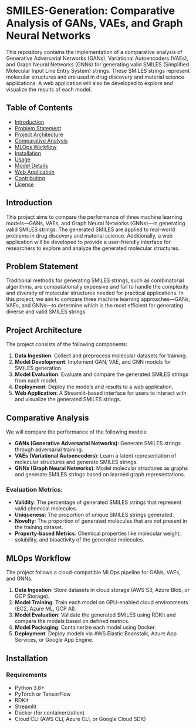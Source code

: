 # SMILES-Generation: Comparative Analysis of GANs, VAEs, and Graph Neural Networks



This repository contains the implementation of a comparative analysis of Generative Adversarial Networks (GANs), Variational Autoencoders (VAEs), and Graph Neural Networks (GNNs) for generating valid SMILES (Simplified Molecular Input Line Entry System) strings. These SMILES strings represent molecular structures and are used in drug discovery and material science applications. A web application will also be developed to explore and visualize the results of each model.

## Table of Contents
- [Introduction](#introduction)
- [Problem Statement](#problem-statement)
- [Project Architecture](#project-architecture)
- [Comparative Analysis](#comparative-analysis)
- [MLOps Workflow](#mlops-workflow)
- [Installation](#installation)
- [Usage](#usage)
- [Model Details](#model-details)
- [Web Application](#web-application)
- [Contributing](#contributing)
- [License](#license)

## Introduction
This project aims to compare the performance of three machine learning models—GANs, VAEs, and Graph Neural Networks (GNNs)—in generating valid SMILES strings. The generated SMILES are applied to real-world problems in drug discovery and material science. Additionally, a web application will be developed to provide a user-friendly interface for researchers to explore and analyze the generated molecular structures.

## Problem Statement
Traditional methods for generating SMILES strings, such as combinatorial algorithms, are computationally expensive and fail to handle the complexity and diversity of molecular structures needed for practical applications. In this project, we aim to compare three machine learning approaches—GANs, VAEs, and GNNs—to determine which is the most efficient for generating diverse and valid SMILES strings.

## Project Architecture
The project consists of the following components:
1. **Data Ingestion**: Collect and preprocess molecular datasets for training.
2. **Model Development**: Implement GAN, VAE, and GNN models for SMILES generation.
3. **Model Evaluation**: Evaluate and compare the generated SMILES strings from each model.
4. **Deployment**: Deploy the models and results to a web application.
5. **Web Application**: A Streamlit-based interface for users to interact with and visualize the generated SMILES strings.

## Comparative Analysis
We will compare the performance of the following models:
- **GANs (Generative Adversarial Networks)**: Generate SMILES strings through adversarial training.
- **VAEs (Variational Autoencoders)**: Learn a latent representation of molecular structures and generate SMILES strings.
- **GNNs (Graph Neural Networks)**: Model molecular structures as graphs and generate SMILES strings based on learned graph representations.

### Evaluation Metrics:
- **Validity**: The percentage of generated SMILES strings that represent valid chemical molecules.
- **Uniqueness**: The proportion of unique SMILES strings generated.
- **Novelty**: The proportion of generated molecules that are not present in the training dataset.
- **Property-based Metrics**: Chemical properties like molecular weight, solubility, and bioactivity of the generated molecules.

## MLOps Workflow
The project follows a cloud-compatible MLOps pipeline for GANs, VAEs, and GNNs.

1. **Data Ingestion**: Store datasets in cloud storage (AWS S3, Azure Blob, or GCP Storage).
2. **Model Training**: Train each model on GPU-enabled cloud environments (EC2, Azure ML, GCP AI).
3. **Model Evaluation**: Validate the generated SMILES using RDKit and compare the models based on defined metrics.
4. **Model Packaging**: Containerize each model using Docker.
5. **Deployment**: Deploy models via AWS Elastic Beanstalk, Azure App Services, or Google App Engine.


## Installation

### Requirements
- Python 3.8+
- PyTorch or TensorFlow
- RDKit
- Streamlit
- Docker (for containerization)
- Cloud CLI (AWS CLI, Azure CLI, or Google Cloud SDK)


